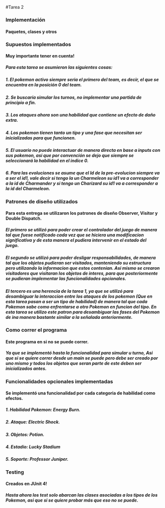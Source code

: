 #Tarea 2

##### 

### Implementación
#### Paquetes, clases y otros



### Supuestos implementados
#### Muy importante tener en cuenta!
##### Para esta tarea se asumieron las siguientes cosas:
##### 1. El pokemon activo siempre seria el primero del team, es decir, el que se encuentra en la posición 0 del team.
##### 2. Se buscaría simular los turnos, no implementar una partida de principio a fin.
##### 3. Los ataques ahora son una habilidad que contiene un efecto de daño extra.
##### 4. Los pokemon tienen tanto un tipo y una fase que necesitan ser inicializadas para que funcionen.
##### 5. El usuario no puede interactuar de manera directa en base a inputs con sus pokemon, asi que por convención se dejo que siempre se seleccionará la habilidad en el indice 0. 
##### 6. Para las evoluciones se asume que el Id de la pre-evolucion siempre va a ser el id1, vale decir si tengo la un Charmeleon su id1 va a corresponder a la id de Charmander y si tengo un Charizard su id1 va a corresponder a la id del Charmeleon.

### Patrones de diseño utilizados
#### Para esta entrega se utilizaron los patrones de diseño Observer, Visitor y Double Dispatch.
##### El primero se utilizó para poder crear el controlador del juego de manera tal que fuese notificado cada vez que se hiciera una modificacion significativa y de esta manera el pudiera intervenir en el estado del juego.
##### El segundo se utilizó para poder desligar responsabilidades, de manera tal que los objetos pudieran ser visitados, manteniendo su estructura pero utilizando la informacion que estos contenian. Asi mismo se crearon visitadores que visitaran los objetos de interes, para que posteriormente se pudieran implementar las funcionalidades opcionales.
##### El tercero es una herencia de la tarea 1, ya que se utilizó para desambiguar la interaccion entre los ataques de los pokemon (Que en esta tarea pasan a ser un tipo de habilidad) de manera tal que cada Pokemon sabe como enfrentarse a otro Pokemon en funcion del tipo. En esta tarea se utilizo este patron para desambiguar las fases del Pokemon de ina manera bastante similar a la señalada anteriormente.

### Como correr el programa 
#### Este programa en si no se puede correr.
##### Ya que se implementó hasta la funcionalidad para simular u turno, Asi que si se quiere correr desde un main se puede pero debe ser creado por uno mismo y todos los objetos que seran parte de este deben ser inicializados antes.

### Funcionalidades opcionales implementadas
#### Se implementó una funcionalidad por cada categoria de habilidad como efectos.

##### 1. Habilidad Pokemon: Energy Burn.
##### 2. Ataque: Electric Shock.
##### 3. Objetos: Potion.
##### 4. Estadio: Lucky Stadium
##### 5. Soporte: Professor Juniper.

### Testing
#### Creados en JUnit 4!
##### Hasta ahora los test solo abarcan las clases asociadas a los tipos de los Pokemon, asi que si se quiere probar más que eso no se puede.

 